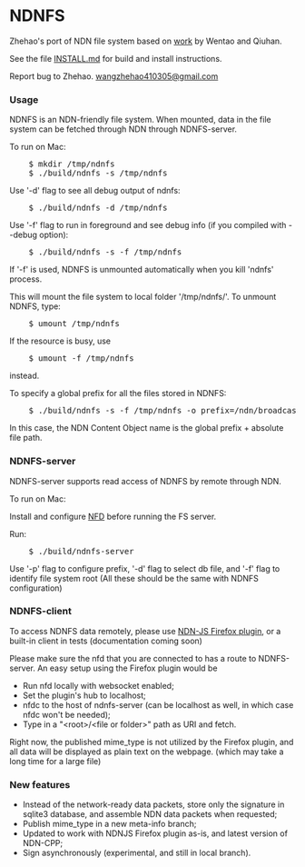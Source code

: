 # NDNFS

Zhehao's port of NDN file system based on [work](https://github.com/wentaoshang/NDNFS) by Wentao and Qiuhan.

See the file [INSTALL.md](https://github.com/zhehaowang/ndnfs-port/blob/master/INSTALL.md) for build and install instructions.

Report bug to Zhehao. wangzhehao410305@gmail.com

### Usage

NDNFS is an NDN-friendly file system. When mounted, data in the file system can be fetched through NDN through NDNFS-server.

To run on Mac:
<pre>
    $ mkdir /tmp/ndnfs
    $ ./build/ndnfs -s /tmp/ndnfs
</pre>
Use '-d' flag to see all debug output of ndnfs:
<pre>
    $ ./build/ndnfs -d /tmp/ndnfs
</pre>
Use '-f' flag to run in foreground and see debug info (if you compiled with --debug option):
<pre>
    $ ./build/ndnfs -s -f /tmp/ndnfs
</pre>
If '-f' is used, NDNFS is unmounted automatically when you kill 'ndnfs' process.

This will mount the file system to local folder '/tmp/ndnfs/'. To unmount NDNFS, type:
<pre>
    $ umount /tmp/ndnfs
</pre>
If the resource is busy, use
<pre>
    $ umount -f /tmp/ndnfs
</pre>
instead.

To specify a global prefix for all the files stored in NDNFS:
<pre>
    $ ./build/ndnfs -s -f /tmp/ndnfs -o prefix=/ndn/broadcast/ndnfs
</pre>
In this case, the NDN Content Object name is the global prefix + absolute file path.

### NDNFS-server

NDNFS-server supports read access of NDNFS by remote through NDN.

To run on Mac:

Install and configure [NFD](https://github.com/named-data/NFD) before running the FS server.

Run:
<pre>
    $ ./build/ndnfs-server
</pre>
Use '-p' flag to configure prefix, '-d' flag to select db file, and '-f' flag to identify file system root
(All these should be the same with NDNFS configuration)

### NDNFS-client

To access NDNFS data remotely, please use [NDN-JS Firefox plugin](https://github.com/named-data/ndn-js), or a built-in client in tests (documentation coming soon)

Please make sure the nfd that you are connected to has a route to NDNFS-server. An easy setup using the Firefox plugin would be
* Run nfd locally with websocket enabled;
* Set the plugin's hub to localhost;
* nfdc to the host of ndnfs-server (can be localhost as well, in which case nfdc won't be needed);
* Type in a "\<root\>/\<file or folder\>" path as URI and fetch.

Right now, the published mime_type is not utilized by the Firefox plugin, and all data will be displayed as plain text on the webpage. (which may take a long time for a large file)

### New features
* Instead of the network-ready data packets, store only the signature in sqlite3 database, and assemble NDN data packets when requested;
* Publish mime_type in a new meta-info branch;
* Updated to work with NDNJS Firefox plugin as-is, and latest version of NDN-CPP;
* Sign asynchronously (experimental, and still in local branch).
